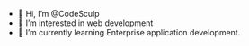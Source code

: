 - 👋 Hi, I’m @CodeSculp
- 👀 I’m interested in web development
- 🌱 I’m currently learning Enterprise application development.
<!---
CodeSculp/CodeSculp is a ✨ special ✨ repository because its `README.md` (this file) appears on your GitHub profile.
You can click the Preview link to take a look at your changes.
--->
